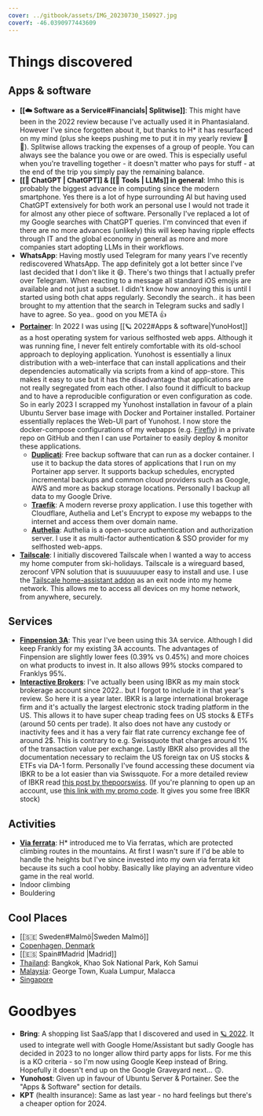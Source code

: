 ```yaml
---
cover: ../gitbook/assets/IMG_20230730_150927.jpg
coverY: -46.0390977443609
---
```

# Things discovered

## Apps & software

* **[[☁️ Software as a Service#Financials| Splitwise]]**: This might have been in the 2022 review because I've actually used it in Phantasialand. However I've since forgotten about it, but thanks to H\* it has resurfaced on my mind (plus she keeps pushing me to put it in my yearly review 🤭😘). Splitwise allows tracking the expenses of a group of people. You can always see the balance you owe or are owed. This is especially useful when you're travelling together - it doesn't matter who pays for stuff - at the end of the trip you simply pay the remaining balance.
* **[[💬 ChatGPT | ChatGPT]] & [[🤖 Tools | LLMs]] in general**: Imho this is probably the biggest advance in computing since the modern smartphone. Yes there is a lot of hype surrounding AI but having used ChatGPT extensively for both work an personal use I would not trade it for almost any other piece of software. Personally I've replaced a lot of my Google searches with ChatGPT queries. I'm convinced that even if there are no more advances (unlikely) this will keep having ripple effects through IT and the global economy in general as more and more companies start adopting LLMs in their workflows.
* **WhatsApp**: Having mostly used Telegram for many years I've recently rediscovered WhatsApp. The app definitely got a lot better since I've last decided that I don't like it 😄. There's two things that I actually prefer over Telegram. When reacting to a message all standard iOS emojis are available and not just a subset. I didn't know how annoying this is until I started using both chat apps regularly. Secondly the search.. it has been brought to my attention that the search in Telegram sucks and sadly I have to agree. So yea.. good on you META :thumbsup:
* [**Portainer**](https://www.portainer.io/): In 2022 I was using [[🪐 2022#Apps & software|YunoHost]] as a host operating system for various selfhosted web apps. Although it was running fine, I never felt entirely comfortable with its old-school approach to deploying application. Yunohost is essentially a linux distribution with a web-interface that can install applications and their dependencies automatically via scripts from a kind of app-store. This makes it easy to use but it has the disadvantage that applications are not really segregated from each other. I also found it difficult to backup and to have a reproducible configuration or even configuration as code. So in early 2023 I scrapped my Yunohost installation in favour of a plain Ubuntu Server base image with Docker and Portainer installed. Portainer essentially replaces the Web-UI part of Yunohost. I now store the docker-compose configurations of my webapps (e.g. [Firefly](📀%20Self-Hosting.md#finance)) in a private repo on GitHub and then I can use Portainer to easily deploy & monitor these applications.
  * [**Duplicati**](https://www.duplicati.com/): Free backup software that can run as a docker container. I use it to backup the data stores of applications that I run on my Portainer app server. It supports backup schedules, encrypted incremental backups and common cloud providers such as Google, AWS and more as backup storage locations. Personally I backup all data to my Google Drive.
  * [**Traefik**](https://traefik.io/traefik/): A modern reverse proxy application. I use this together with Cloudflare, Authelia and Let's Encrypt to expose my webapps to the internet and access them over domain name.
  * [**Authelia**](https://www.authelia.com/): Authelia is a open-source authentication and authorization server. I use it as multi-factor authentication & SSO provider for my selfhosted web-apps.
* [**Tailscale**](https://tailscale.com/): I initially discovered Tailscale when I wanted a way to access my home computer from ski-holidays. Tailscale is a wireguard based, zeroconf VPN solution that is suuuuuuper easy to install and use. I use the [Tailscale home-assistant addon](https://github.com/hassio-addons/addon-tailscale) as an exit node into my home network. This allows me to access all devices on my home network, from anywhere, securely.

## Services

* [**Finpension 3A**](https://finpension.ch/en/3a/): This year I've been using this 3A service. Although I did keep Frankly for my existing 3A accounts. The advantages of Finpension are slightly lower fees (0.39% vs 0.45%)  and more choices on what products to invest in. It also allows 99% stocks compared to Franklys 95%.
* [**Interactive Brokers**](https://www.interactivebrokers.com/): I've actually been using IBKR as my main stock brokerage account since 2022.. but I forgot to include it in that year's review. So here it is a year later. IBKR is a large international brokerage firm and it's actually the largest electronic stock trading platform in the US. This allows it to have super cheap trading fees on US stocks & ETFs (around 50 cents per trade). It also does not have any custody or inactivity fees and it has a very fair flat rate currency exchange fee of around 2$. This is contrary to e.g. Swissquote that charges around 1% of the transaction value per exchange. Lastly IBKR also provides all the documentation necessary to reclaim the US foreign tax on US stocks & ETFs via DA-1 form. Personally I've found accessing these document via IBKR to be a lot easier than via Swissquote. For a more detailed review of IBKR read [this post by thepoorswiss](https://thepoorswiss.com/interactive-brokers-review/). (If you're planning to open up an account, use [this link with my promo code](https://www.interactivebrokers.com/referral/theodor694). It gives you some free IBKR stock)

## Activities

* [**Via ferrata**](🏔️%20Via%20Ferrata.md): H\* introduced me to Via ferratas, which are protected climbing routes in the mountains. At first I wasn't sure if I'd be able to handle the heights but I've since invested into my own via ferrata kit because its such a cool hobby. Basically like playing an adventure video game in the real world.
* Indoor climbing
* Bouldering

## Cool Places

* [[🇸🇪 Sweden#Malmö|Sweden Malmö]]
* [Copenhagen, Denmark](🇩🇰%20Denmark.md#copenhagen)
* [[🇪🇸 Spain#Madrid |Madrid]]
* [Thailand](🇹🇭%20Thailand.md): Bangkok, Khao Sok National Park, Koh Samui
* [Malaysia](🇲🇾%20Malaysia.md): George Town, Kuala Lumpur, Malacca
* [Singapore](🇸🇬%20Singapore.md)

# Goodbyes

* **Bring**: A shopping list SaaS/app that I discovered and used in [🪐 2022](🪐%202022.md#services). It used to integrate well with Google Home/Assistant but sadly Google has decided in 2023 to no longer allow third party apps for lists. For me this is a KO criteria - so I'm now using Google Keep instead of Bring. Hopefully it doesn't end up on the Google Graveyard next... 🙃.
* **Yunohost**: Given up in favour of Ubuntu Server & Portainer. See the "Apps & Software" section for details.
* **KPT** (health insurance): Same as last year - no hard feelings but there's a cheaper option for 2024.
